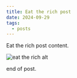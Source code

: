 ```yaml
---
title: Eat the rich post
date: 2024-09-29
tags:
  - posts
---
```

Eat the rich post content.

![eat the rich alt](/img/uploads/eat-the-rich.jpg "eat the rich title")

end of post.
